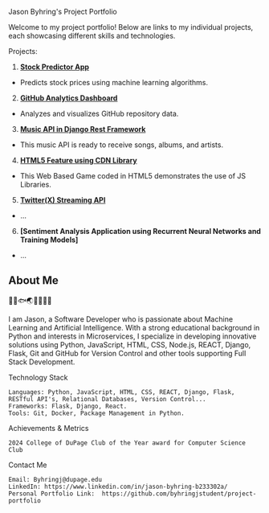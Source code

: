 Jason Byhring's Project Portfolio

Welcome to my project portfolio! Below are links to my individual projects, each showcasing different skills and technologies. 

Projects:
1. **[Stock Predictor App](https://stock-predictor-app-mqwmxskm5sj5aakmxztdws.streamlit.app/)**
- Predicts stock prices using machine learning algorithms.
2. **[GitHub Analytics Dashboard](https://app-repository-analytics-dashboard-3lzt68td3o2amm4jhip6vv.streamlit.app/)**
- Analyzes and visualizes GitHub repository data.
3. **[Music API in Django Rest Framework](https://github.com/byhringjstudent/API-Django-Rest)**
- This music API is ready to receive songs, albums, and artists.
4. **[HTML5 Feature using CDN Library](https://github.com/byhringjstudent/HTML5-Feature)**
- This Web Based Game coded in HTML5 demonstrates the use of JS Libraries.
5. **[Twitter(X) Streaming API](https://github.com/byhringjstudent/)**
- ...
6. **[Sentiment Analysis Application using Recurrent Neural Networks and Training Models]** 
- ...
## About Me
🧠🐍🐟🌏🎯🍍🌿💥

I am Jason, a Software Developer who is passionate about Machine Learning and Artificial Intelligence.  With a strong educational background in Python and interests in Microservices, I specialize in developing innovative solutions using Python, JavaScript, HTML, CSS, Node.js, REACT, Django, Flask, Git and GitHub for Version Control and other tools supporting Full Stack Development.

Technology Stack

    Languages: Python, JavaScript, HTML, CSS, REACT, Django, Flask, RESTful API's, Relational Databases, Version Control...
    Frameworks: Flask, Django, React.
    Tools: Git, Docker, Package Management in Python.

Achievements & Metrics

    2024 College of DuPage Club of the Year award for Computer Science Club

Contact Me

    Email: Byhringj@dupage.edu
    LinkedIn: https://www.linkedin.com/in/jason-byhring-b233302a/
    Personal Portfolio Link:  https://github.com/byhringjstudent/project-portfolio
